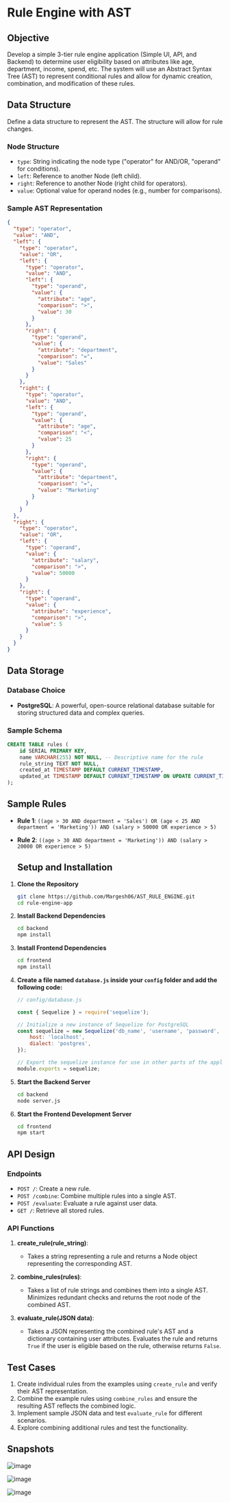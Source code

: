 
# Rule Engine with AST

## Objective
Develop a simple 3-tier rule engine application (Simple UI, API, and Backend) to determine user eligibility based on attributes like age, department, income, spend, etc. The system will use an Abstract Syntax Tree (AST) to represent conditional rules and allow for dynamic creation, combination, and modification of these rules.

## Data Structure
Define a data structure to represent the AST. The structure will allow for rule changes.

### Node Structure
- `type`: String indicating the node type ("operator" for AND/OR, "operand" for conditions).
- `left`: Reference to another Node (left child).
- `right`: Reference to another Node (right child for operators).
- `value`: Optional value for operand nodes (e.g., number for comparisons).

### Sample AST Representation
```json
{
  "type": "operator",
  "value": "AND",
  "left": {
    "type": "operator",
    "value": "OR",
    "left": {
      "type": "operator",
      "value": "AND",
      "left": {
        "type": "operand",
        "value": {
          "attribute": "age",
          "comparison": ">",
          "value": 30
        }
      },
      "right": {
        "type": "operand",
        "value": {
          "attribute": "department",
          "comparison": "=",
          "value": "Sales"
        }
      }
    },
    "right": {
      "type": "operator",
      "value": "AND",
      "left": {
        "type": "operand",
        "value": {
          "attribute": "age",
          "comparison": "<",
          "value": 25
        }
      },
      "right": {
        "type": "operand",
        "value": {
          "attribute": "department",
          "comparison": "=",
          "value": "Marketing"
        }
      }
    }
  },
  "right": {
    "type": "operator",
    "value": "OR",
    "left": {
      "type": "operand",
      "value": {
        "attribute": "salary",
        "comparison": ">",
        "value": 50000
      }
    },
    "right": {
      "type": "operand",
      "value": {
        "attribute": "experience",
        "comparison": ">",
        "value": 5
      }
    }
  }
}
```

## Data Storage
### Database Choice
- **PostgreSQL**: A powerful, open-source relational database suitable for storing structured data and complex queries.

### Sample Schema
```sql
CREATE TABLE rules (
    id SERIAL PRIMARY KEY,
    name VARCHAR(255) NOT NULL, -- Descriptive name for the rule
    rule_string TEXT NOT NULL,
    created_at TIMESTAMP DEFAULT CURRENT_TIMESTAMP,
    updated_at TIMESTAMP DEFAULT CURRENT_TIMESTAMP ON UPDATE CURRENT_TIMESTAMP
);

```

## Sample Rules
- **Rule 1**: `((age > 30 AND department = 'Sales') OR (age < 25 AND department = 'Marketing')) AND (salary > 50000 OR experience > 5)`
- **Rule 2**: `((age > 30 AND department = 'Marketing')) AND (salary > 20000 OR experience > 5)`
  

  ## Setup and Installation

1. **Clone the Repository**
   ```bash
   git clone https://github.com/Margesh06/AST_RULE_ENGINE.git
   cd rule-engine-app
   ```

2. **Install Backend Dependencies**
   ```bash
   cd backend
   npm install
   ```

3. **Install Frontend Dependencies**
   ```bash
   cd frontend
   npm install
   ```

4. **Create a file named `database.js` inside your `config` folder and add the following code:**

   ```javascript
   // config/database.js

   const { Sequelize } = require('sequelize');

   // Initialize a new instance of Sequelize for PostgreSQL
   const sequelize = new Sequelize('db_name', 'username', 'password', { 
       host: 'localhost',
       dialect: 'postgres',
   });

   // Export the sequelize instance for use in other parts of the application
   module.exports = sequelize;


5. **Start the Backend Server**
   ```bash
   cd backend
   node server.js
   ```

6. **Start the Frontend Development Server**
   ```bash
   cd frontend
   npm start
   ```

## API Design
### Endpoints
- `POST /`: Create a new rule.
- `POST /combine`: Combine multiple rules into a single AST.
- `POST /evaluate`: Evaluate a rule against user data.
- `GET /`: Retrieve all stored rules.

### API Functions
1. **create_rule(rule_string)**: 
   - Takes a string representing a rule and returns a Node object representing the corresponding AST.

2. **combine_rules(rules)**: 
   - Takes a list of rule strings and combines them into a single AST. Minimizes redundant checks and returns the root node of the combined AST.

3. **evaluate_rule(JSON data)**: 
   - Takes a JSON representing the combined rule's AST and a dictionary containing user attributes. Evaluates the rule and returns `True` if the user is eligible based on the rule, otherwise returns `False`.

## Test Cases
1. Create individual rules from the examples using `create_rule` and verify their AST representation.
2. Combine the example rules using `combine_rules` and ensure the resulting AST reflects the combined logic.
3. Implement sample JSON data and test `evaluate_rule` for different scenarios.
4. Explore combining additional rules and test the functionality.

## Snapshots


![image](https://github.com/user-attachments/assets/bbf237fb-b16d-4a70-b549-8c8b6ebe64bd)

![image](https://github.com/user-attachments/assets/1dfdf52f-7a24-4d9f-ab3b-f05203f52e71)


![image](https://github.com/user-attachments/assets/1590df89-3116-4008-80de-8609b72003a9)


